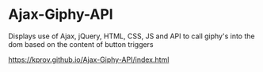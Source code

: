 # Ajax-Giphy-API
Displays use of Ajax, jQuery, HTML, CSS, JS and API to call giphy's into the dom based on the content of button triggers

https://kprov.github.io/Ajax-Giphy-API/index.html

